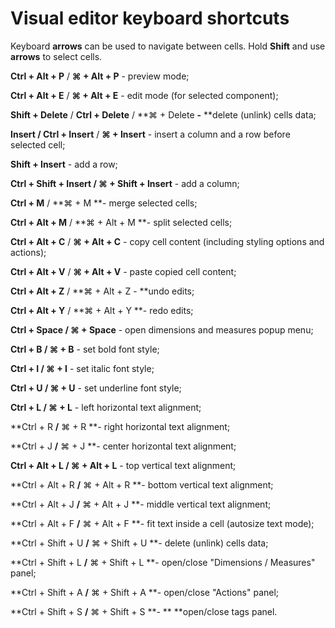 # Visual editor keyboard shortcuts

Keyboard **arrows** can be used to navigate between cells. Hold **Shift** and use **arrows** to select cells.

**Ctrl + Alt + P**  / **⌘ + Alt + P** - preview mode;

**Ctrl + Alt + E**  / **⌘ + Alt + E** - edit mode (for selected component);

**Shift + Delete** / **Ctrl + Delete** / **⌘ + Delete **-** **delete (unlink) cells data;

**Insert / Ctrl + Insert** / **⌘ + Insert** - insert a column and a row before selected cell;

**Shift + Insert** - add a row;

**Ctrl + Shift + Insert / ⌘ + Shift + Insert**  - add a column;

**Ctrl + M** / **⌘ + M **- merge selected cells;

**Ctrl + Alt + M** / **⌘ + Alt + M **- split selected cells;

**Ctrl + Alt + C**  / **⌘ + Alt + C** - copy cell content (including styling options and actions);

**Ctrl + Alt + V** / **⌘ + Alt + V** - paste copied cell content;

**Ctrl + Alt + Z** / **⌘ + Alt + Z - **undo edits;

**Ctrl + Alt + Y** / **⌘ + Alt + Y **- redo edits;

**Ctrl + Space **/** ⌘ + Space** - open dimensions and measures popup menu;

**Ctrl + B **/** ⌘ + B** - set bold font style;

**Ctrl + I **/** ⌘ + I** - set italic font style;

**Ctrl + U **/** ⌘ + U** - set underline font style;

**Ctrl + L **/** ⌘ + L** - left horizontal text alignment;

**Ctrl + R **/** ⌘ + R **- right horizontal text alignment;

**Ctrl + J **/** ⌘ + J **- center horizontal text alignment;

**Ctrl + Alt + L **/** ⌘ + Alt + L** - top vertical text alignment;

**Ctrl + Alt + R **/** ⌘ + Alt + R **- bottom vertical text alignment;

**Ctrl + Alt + J **/** ⌘ + Alt + J **- middle vertical text alignment;

**Ctrl + Alt + F **/** ⌘ + Alt + F **- fit text inside a cell (autosize text mode);

**Ctrl + Shift + U **/** ⌘ + Shift + U **- delete (unlink) cells data;

**Ctrl + Shift + L **/** ⌘ + Shift + L **- open/close "Dimensions / Measures" panel;

**Ctrl + Shift + A **/** ⌘ + Shift + A **- open/close "Actions" panel;

**Ctrl + Shift + S **/** ⌘ + Shift + S **- ** **open/close tags panel.







